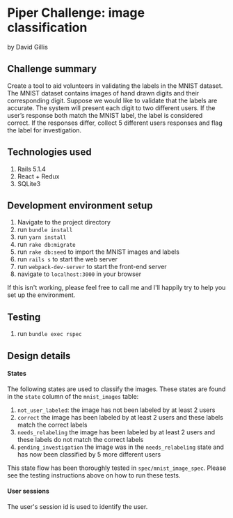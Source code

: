 # Piper Challenge:  image classification
by David Gillis

## Challenge summary
Create a tool to aid volunteers in validating the labels in the MNIST dataset. 
The MNIST dataset contains images of hand drawn digits and their corresponding digit. 
 Suppose we would like to validate that the labels are accurate.  The system will present each digit to two different users.  If the user’s response both match the MNIST label, the label is considered correct.  If the responses differ, 
 collect 5 different users responses and flag the label for investigation.

## Technologies used
1. Rails 5.1.4
2. React + Redux
3. SQLite3

## Development environment setup
 1. Navigate to the project directory
 2. run `bundle install`
 3. run `yarn install`
 4. run `rake db:migrate`
 4. run `rake db:seed` to import the MNIST images and labels
 5. run `rails s` to start the web server
 6. run `webpack-dev-server` to start the front-end server
 7. navigate to `localhost:3000` in your browser
 
 If this isn't working, please feel free to call me and I'll happily try to help you set up the environment.

## Testing
 1. run `bundle exec rspec`
 
## Design details

#### States

The following states are used to classify the images. These states are found in the `state` column of 
the `mnist_images` table:

 1. `not_user_labeled`: the image has not been labeled by at least 2 users
 2. `correct` the image has been labeled by at least 2 users and these labels match the correct labels
 3. `needs_relabeling` the image has been labeled by at least 2 users and these labels do not match the correct labels
 4. `pending_investigation` the image was in the `needs_relabeling` state and has now been classified by 5 more different users
 
 This state flow has been thoroughly tested in `spec/mnist_image_spec`. Please see the testing instructions above on how to 
 run these tests.
 
 #### User sessions
 
 The user's session id is used to identify the user.